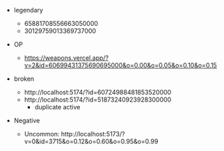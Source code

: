 - legendary
    - 65881708556663050000
    - 30129759013369737000

- OP
    - https://weapons.vercel.app/?v=2&id=60699431375690695000&o=0.00&o=0.05&o=0.10&o=0.15

- broken
    - http://localhost:5174/?id=60724988481853520000
    - http://localhost:5174/?id=51873240923928300000
        - duplicate active

- Negative
    - Uncommon: http://localhost:5173/?v=0&id=3715&o=0.12&o=0.60&o=0.95&o=0.99
    